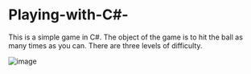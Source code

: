 # Playing-with-C#-
This is a simple game in C#. The object of the game is to hit the ball as many times as you can. There are three levels of difficulty.

![image](https://user-images.githubusercontent.com/45872527/195378950-27979fe1-4a7b-4b43-9596-104ffcb52e86.png)
